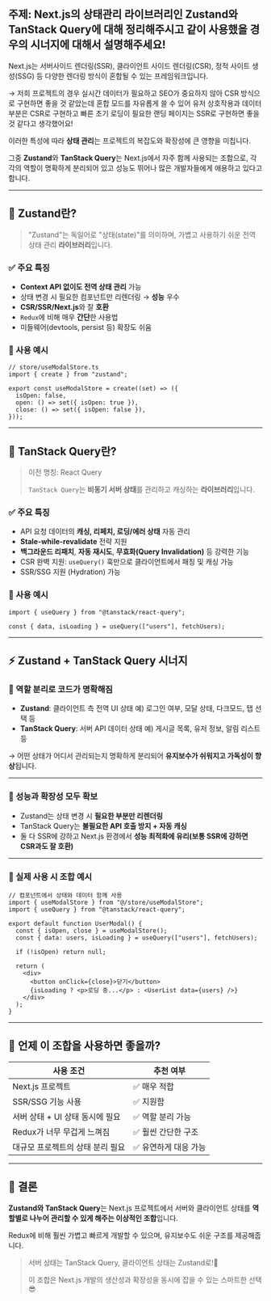 ## 주제: Next.js의 상태관리 라이브러리인 Zustand와 TanStack Query에 대해 정리해주시고 같이 사용했을 경우의 시너지에 대해서 설명해주세요!

Next.js는 서버사이드 렌더링(SSR), 클라이언트 사이드 렌더링(CSR), 정적 사이트 생성(SSG) 등 다양한 렌더링 방식이 혼합될 수 있는 프레임워크입니다.

→ 저희 프로젝트의 경우 실시간 데이터가 필요하고 SEO가 중요하지 않아 CSR 방식으로 구현하면 좋을 것 같았는데 혼합 모드를 자유롭게 쓸 수 있어 유저 상호작용과 데이터 부분은 CSR로 구현하고 빠른 초기 로딩이 필요한 랜딩 페이지는 SSR로 구현하면 좋을 것 같다고 생각했어요!

이러한 특성에 따라 **상태 관리**는 프로젝트의 복잡도와 확장성에 큰 영향을 미칩니다.

그중 **Zustand**와 **TanStack Query**는 Next.js에서 자주 함께 사용되는 조합으로, 각각의 역할이 명확하게 분리되어 있고 성능도 뛰어나 많은 개발자들에게 애용하고 있다고 합니다.

---

## 🧠 Zustand란?

> "Zustand"는 독일어로 "상태(state)"를 의미하며, 가볍고 사용하기 쉬운 전역 상태 관리 **라이브러리**입니다.

### ✅ 주요 특징

- **Context API 없이도 전역 상태 관리** 가능
- 상태 변경 시 필요한 컴포넌트만 리렌더링 → **성능** 우수
- **CSR/SSR/Next.js**와 잘 **호환**
- `Redux`에 비해 매우 **간단**한 사용법
- 미들웨어(devtools, persist 등) 확장도 쉬움

### 🎨 사용 예시

```tsx
// store/useModalStore.ts
import { create } from "zustand";

export const useModalStore = create((set) => ({
  isOpen: false,
  open: () => set({ isOpen: true }),
  close: () => set({ isOpen: false }),
}));
```

---

## 🔁 TanStack Query란?

> 이전 명칭: React Query
>
> `TanStack Query`는 **비동기 서버 상태**를 관리하고 캐싱하는 **라이브러리**입니다.

### ✅ 주요 특징

- API 요청 데이터의 **캐싱, 리페치, 로딩/에러 상태** 자동 관리
- **Stale-while-revalidate** 전략 지원
- **백그라운드 리패치**, **자동 재시도**, **무효화(Query Invalidation)** 등 강력한 기능
- CSR 완벽 지원: `useQuery()` 훅만으로 클라이언트에서 패칭 및 캐싱 가능
- SSR/SSG 지원 (Hydration) 가능

### 🎨 사용 예시

```tsx
import { useQuery } from "@tanstack/react-query";

const { data, isLoading } = useQuery(["users"], fetchUsers);
```

---

## ⚡ Zustand + TanStack Query 시너지

### 🎯 역할 분리로 코드가 명확해짐

- **Zustand**: 클라이언트 측 전역 UI 상태
  예) 로그인 여부, 모달 상태, 다크모드, 탭 선택 등
- **TanStack Query**: 서버 API 데이터 상태
  예) 게시글 목록, 유저 정보, 알림 리스트 등

→ 어떤 상태가 어디서 관리되는지 명확하게 분리되어 **유지보수가 쉬워지고 가독성이 향상**됩니다.

---

### 🚀 성능과 확장성 모두 확보

- Zustand는 상태 변경 시 **필요한 부분만 리렌더링**
- TanStack Query는 **불필요한 API 호출 방지 + 자동 캐싱**
- 둘 다 SSR에 강하고 Next.js 환경에서 **성능 최적화에 유리(**보통 SSR에 강하면 CSR과도 잘 호환**)**

---

### 🧩 실제 사용 시 조합 예시

```tsx
// 컴포넌트에서 상태와 데이터 함께 사용
import { useModalStore } from "@/store/useModalStore";
import { useQuery } from "@tanstack/react-query";

export default function UserModal() {
  const { isOpen, close } = useModalStore();
  const { data: users, isLoading } = useQuery(["users"], fetchUsers);

  if (!isOpen) return null;

  return (
    <div>
      <button onClick={close}>닫기</button>
      {isLoading ? <p>로딩 중...</p> : <UserList data={users} />}
    </div>
  );
}
```

---

## 🤔 언제 이 조합을 사용하면 좋을까?

| 사용 조건                        | 추천 여부             |
| -------------------------------- | --------------------- |
| Next.js 프로젝트                 | ✅ 매우 적합          |
| SSR/SSG 기능 사용                | ✅ 지원함             |
| 서버 상태 + UI 상태 동시에 필요  | ✅ 역할 분리 가능     |
| Redux가 너무 무겁게 느껴짐       | ✅ 훨씬 간단한 구조   |
| 대규모 프로젝트의 상태 분리 필요 | ✅ 유연하게 대응 가능 |

---

## 📑 결론

**Zustand와 TanStack Query**는 Next.js 프로젝트에서 서버와 클라이언트 상태를 **역할별로 나누어 관리할 수 있게 해주는 이상적인 조합**입니다.

Redux에 비해 훨씬 가볍고 빠르게 개발할 수 있으며, 유지보수도 쉬운 구조를 제공해줍니다.

> 서버 상태는 TanStack Query, 클라이언트 상태는 Zustand로!🤗
>
> 이 조합은 Next.js 개발의 생산성과 확장성을 동시에 잡을 수 있는 스마트한 선택😎
